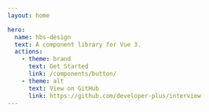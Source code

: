 ```yaml
---
layout: home

hero:
  name: hbs-design
  text: A component library for Vue 3.
  actions:
    - theme: brand
      text: Get Started
      link: /components/button/
    - theme: alt
      text: View on GitHub
      link: https://github.com/developer-plus/interview
---
```

